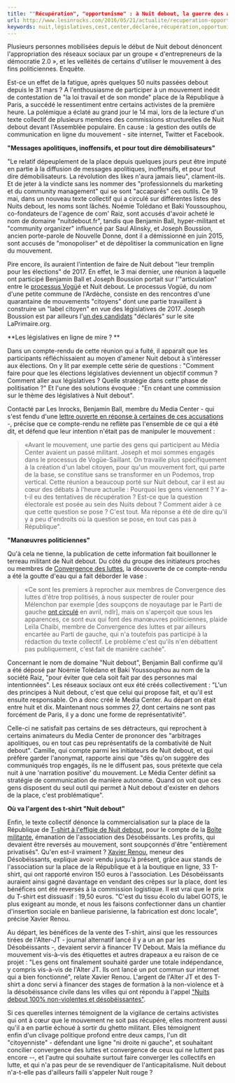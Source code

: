 ```yaml
---
title: ""Récupération", "opportunisme" : à Nuit debout, la guerre des activistes est déclarée"
url: http://www.lesinrocks.com/2016/05/21/actualite/recuperation-opportunisme-depolitisation-a-nuit-debout-guerre-activistes-declaree-11829830/
keywords: nuit,législatives,cest,center,déclarée,récupération,opportunisme,convergence,guerre,ligne,texte,tshirt,place,activistes,mouvement
---
```

Plusieurs personnes mobilisées depuis le début de Nuit debout dénoncent l'appropriation des réseaux sociaux par un groupe « d'entrepreneurs de la démocratie 2.0 », et les velléités de certains d'utiliser le mouvement à des fins politiciennes. Enquête.

Est-ce un effet de la fatigue, après quelques 50 nuits passées debout depuis le 31 mars ? A l'enthousiasme de participer à un mouvement inédit de contestation de \"la loi travail et de son monde\" place de la République à Paris, a succédé le ressentiment entre certains activistes de la première heure. La polémique a éclaté au grand jour le 14 mai, lors de la lecture d'un texte collectif de plusieurs membres des commissions structurelles de Nuit debout devant l'Assemblée populaire. En cause : la gestion des outils de communication en ligne du mouvement - site internet, Twitter et Facebook.

**\"Messages apolitiques, inoffensifs, et pour tout dire démobilisateurs\"**

\"Le relatif dépeuplement de la place depuis quelques jours peut être imputé en partie à la diffusion de messages apolitiques, inoffensifs, et pour tout dire démobilisateurs. La révolution des likes n'aura jamais lieu\", clament-ils. Et de jeter à la vindicte sans les nommer des \"professionnels du marketing et du community management\" qui se sont \"accaparés\" ces outils. Ce 19 mai, dans un nouveau texte collectif qui a circulé sur différentes listes des Nuits debout, les noms sont lâchés. Noémie Tolédano et Baki Youssouphou, co-fondateurs de l'agence de com' Raiz, sont accusés d'avoir acheté le nom de domaine \"nuitdebout.fr\", tandis que Benjamin Ball, hyper-militant et \"community organizer\" influencé par Saul Alinsky, et Joseph Boussion, ancien porte-parole de Nouvelle Donne, dont il a démissionné en juin 2015, sont accusés de \"monopoliser\" et de dépolitiser la communication en ligne du mouvement.

Pire encore, ils auraient l'intention de faire de Nuit debout \"leur tremplin pour les élections\" de 2017. En effet, le 3 mai dernier, une réunion à laquelle ont participé Benjamin Ball et Joseph Boussion portait sur l'\"articulation\" entre le [processus Vogü](http://lesjoursheureuxlepacte.fr/processus-vogue-reappropriation-citoyenne-marche)é et Nuit debout. Le processus Vogüé, du nom d'une petite commune de l\'Ardèche, consiste en des rencontres d'une quarantaine de mouvements \"citoyens\" dont une partie travaillent à construire un \"label citoyen\" en vue des législatives de 2017. Joseph Boussion est par ailleurs l'[un des candidats](https://laprimaire.org/candidat/385832998203) \"déclarés\" sur le site LaPrimaire.org.

**Les législatives en ligne de mire ? **

Dans un compte-rendu de cette réunion qui a fuité, il apparaît que les participants réfléchissaient au moyen d'amener Nuit debout à s\'intéresser aux élections. On y lit par exemple cette série de questions : \"Comment faire pour que les élections législatives deviennent un objectif commun ? Comment aller aux législatives ? Quelle stratégie dans cette phase de politisation ?\" Et l'une des solutions évoquée : \"En créant une commission sur le thème des législatives à Nuit debout\".

Contacté par Les Inrocks, Benjamin Ball, membre du Media Center - qui s\'est fendu d\'une [lettre ouverte en réponse à certaines de ces accusations](https://blogs.mediapart.fr/mediacenterdebout/blog/200516/lettre-ouverte-du-media-center-nuit-debout) -, précise que ce compte-rendu ne reflète pas l'ensemble de ce qui a été dit, et défend que leur intention n'était pas de manipuler le mouvement :

> «Avant le mouvement, une partie des gens qui participent au Média Center avaient un passé militant. Joseph et moi sommes engagés dans le processus de Vogüe-Saillant. On travaille plus spécifiquement à la création d'un label citoyen, pour qu'un mouvement fort, qui parte de la base, se constitue sans se transformer en un Podemos, trop vertical. Cette réunion a beaucoup porté sur Nuit debout, car il est au cœur des débats à l\'heure actuelle : Pourquoi les gens viennent ? Y a-t-il eu des tentatives de récupération ? Est-ce que la question électorale est posée au sein des Nuits debout ? Comment aider à ce que cette question se pose ? C'est tout. Ma réponse a été de dire qu'il y a peu d'endroits où la question se pose, en tout cas pas à République\".

**\"Manœuvres politiciennes\"**

Qu'à cela ne tienne, la publication de cette information fait bouillonner le terreau militant de Nuit debout. Du côté du groupe des initiateurs proches ou membres de [Convergence des luttes](https://www.convergence-des-luttes.org/), la découverte de ce compte-rendu a été la goutte d'eau qui a fait déborder le vase :

> «Ce sont les premiers à reprocher aux membres de Convergence des luttes d\'être trop politisés, à nous suspecter de rouler pour Mélenchon par exemple \[des soupçons de noyautage par le Parti de gauche [ont circulé](http://www.streetpress.com/sujet/1461583436-rififi-nuit-debout) en avril, ndlr\], mais on s'aperçoit que sous les apparences, ce sont eux qui font des manœuvres politiciennes, plaide Leïla Chaibi, membre de Convergence des luttes et par ailleurs encartée au Parti de gauche, qui n\'a toutefois pas participé à la rédaction du texte collectif. Le problème c'est qu'ils n'en débattent pas publiquement, c'est fait de manière cachée\".

Concernant le nom de domaine \"Nuit debout\", Benjamin Ball confirme qu'il a été déposé par Noémie Tolédano et Baki Youssouphou au nom de la société Raiz, \"pour éviter que cela soit fait par des personnes mal intentionnées\". Les réseaux sociaux ont eux été créés collectivement : \"L'un des principes à Nuit debout, c'est que celui qui propose fait, et qu'il est ensuite responsable. On a donc créé le Media Center. Au départ on était entre huit et dix. Maintenant nous sommes 27, dont certains ne sont pas forcément de Paris, il y a donc une forme de représentativité\".

Celle-ci ne satisfait pas certains de ses détracteurs, qui reprochent à certains animateurs du Media Center de prononcer des \"arbitrages apolitiques, ou en tout cas peu représentatifs de la combativité de Nuit debout\". Camille, qui compte parmi les initiateurs de Nuit debout, et qui préfère garder l'anonymat, rapporte ainsi que \"dès qu'on suggère des communiqués trop engagés, ils ne le diffusent pas, sous prétexte que cela nuit à une \'narration positive\' du mouvement. Le Média Center définit sa stratégie de communication de manière autonome. Quand on voit que ces gens disposent du seul outil qui permet à Nuit debout d'exister en dehors de la place, c'est problématique\".

**Où va l\'argent des t-shirt \"Nuit debout\"**

Enfin, le texte collectif dénonce la commercialisation sur la place de la République de [T-shirt à l'effigie de Nuit debout](http://www.la-boutique-militante.com/home/2715-tee-shirt-nuit-debout.html), pour le compte de la [Boîte militante](http://www.la-boite-militante.org/), émanation de l'association des Désobéissants. Les profits, qui devaient être reversés au mouvement, sont soupçonnés d\'être \"entièrement privatisés\". Qu'en est-il vraiment ? [Xavier Renou](http://www.lemonde.fr/societe/article/2009/02/25/xavier-renou-chef-des-desobeissants_1160202_3224.html), meneur des Désobéissants, explique avoir vendu jusqu'à présent, grâce aux stands de l'association sur la place de la République et à la boutique en ligne, 33 T-shirt, qui ont rapporté environ 150 euros à l'association. Les Désobéissants auraient ainsi gagné davantage en vendant des crêpes sur la place, dont les bénéfices ont été reversés à la commission logistique. Il est vrai que le prix du T-shirt est dissuasif : 19,50 euros. \"C'est du tissu écolo du label GOTS, le plus exigeant au monde, et nous les faisons confectionner dans un chantier d'insertion sociale en banlieue parisienne, la fabrication est donc locale\", précise Xavier Renou.

Au départ, les bénéfices de la vente des T-shirt, ainsi que les ressources tirées de l'Alter-JT - journal alternatif lancé il y a un an par les Désobéissants -, devaient servir à financer TV Debout. Mais la méfiance du mouvement vis-à-vis des étiquettes et autres drapeaux a eu raison de ce projet : \"Les gens ont finalement souhaité garder une totale indépendance, y compris vis-à-vis de l'Alter JT. Ils ont lancé un pot commun sur internet qui a bien fonctionné\", relate Xavier Renou. L'argent de l'Alter JT et des T-shirt a donc servi à financer des stages de formation à la non-violence et à la désobéissance civile dans les villes qui ont répondu à l'appel [\"Nuits debout 100% non-violentes et désobéissantes\"](http://www.desobeir.net/2016/05/01/des-ateliers-desobeissants-et-des-actions-100-non-violentes-dans-les-nuits-debout/).

Si ces querelles internes témoignent de la vigilance de certains activistes qui ont à cœur que le mouvement ne soit pas récupéré, elles montrent aussi qu\'il a en partie échoué à sortir du ghetto militant. Elles témoignent enfin d'un clivage politique profond entre deux camps, l'un dit \"citoyenniste\" - défendant une ligne \"ni droite ni gauche\", et souhaitant concilier convergence des luttes et convergence de ceux qui ne luttent pas encore --, et l'autre qui souhaite surtout faire converger les collectifs en lutte, et qui n\'a pas peur de se revendiquer de l\'anticapitalisme. Nuit debout n'a-t-elle pas d\'ailleurs failli s'appeler Nuit rouge ?
